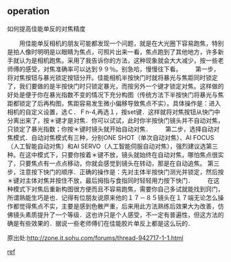 
## operation

如何提高佳能单反的对焦精度


　　用佳能单反相机的朋友可能都发现一个问题，就是在大光圈下容易跑焦，特别是拍人像时明明是以眼睛为焦点，可照片出来一看，焦点跑到了其他地方，许多新手就认为是相机跑焦。采用了我告诉你的方法，这种现象就会大大减少，按一些老师傅的感受，对焦准确率可以达到９９％。别急哈，慢慢往下看。
　　第一步，将对焦按钮与暴光锁定按钮分开。佳能相机半按快门时就将暴光与焦距同时锁定了，我们要做的是半按快门时只锁定暴光，而按另外一个键才锁定对焦。这样做的好处是便于你在暴光指数不变的情况下充分构图（传统方法下半按快门将暴光与焦距都锁定了后再构图，焦距容易发生微小偏移导致焦点不实）。具体操作是：进入相机的自定义设置，选Ｃ．Ｆn-4,再选１，按set键．这样就将对焦按钮从快门中分离出来了，按＊键才是对焦．你可以试试，此时你半按快门镜头并不自动对焦，只锁定了暴光指数；你按＊键时镜头就开始自动对焦．
　　第二步，选择自动对焦模式．自动对焦模式有三种，分别ONE SHOT（单次自动对焦）、AI FOCUS（人工智能自动对焦）和AI SERVO（人工智能伺服自动对焦），强烈建议选第三种。在这中模式下，只要你按着＊键不放，镜头就始终在自动对焦，哪怕焦点很实了，只要焦点有一点点移动，你就会感觉到镜头在转动，那是在自动追焦。
第三步，注意按下快门的顺序．正确的操作是：先对主体半按快门测光并锁定，然后按＊键对主体对焦并按住不放，最后拇指与食指同时轻轻用力按下快门．
　　在这种模式下对焦后重新构图很方便而且不容易跑焦，需要你自己多试就能找到窍门，所谓熟能生巧是也．记得有位朋友说原来他的１７－８５镜头在１７端无论怎么操作都觉得焦点不实，主要是感到色散严重，后来用此方法熟练后效果大为改善，仿佛镜头素质提升了一个等级．这也许只是个人感受，不一定有普遍性，但这方法的确是有些效果的．据说一些老师傅们在佳能胶片单反上都是这么玩的．

原出处:http://zone.it.sohu.com/forums/thread-942717-1-1.html

[ref](http://forums.nphoto.net/thread/2007-04/25/ff808081120639da01122499a4bc399d.shtml)
